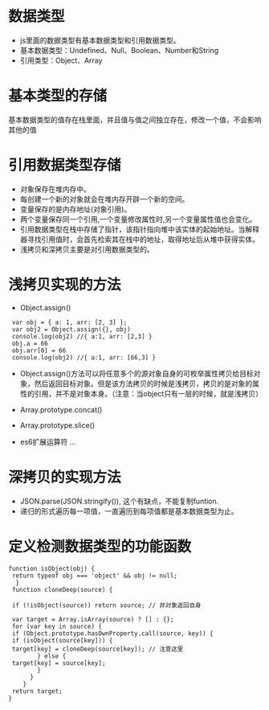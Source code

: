 
# 数据类型

- js里面的数据类型有基本数据类型和引用数据类型。
- 基本数据类型：Undefined、Null、Boolean、Number和String
- 引用类型：Object、Array

# 基本类型的存储

基本数据类型的值存在栈里面，并且值与值之间独立存在，修改一个值，不会影响其他的值

# 引用数据类型存储

- 对象保存在堆内存中。
- 每创建一个新的对象就会在堆内存开辟一个新的空间。
- 变量保存的是内存地址(对象引用)。
- 两个变量保存同一个引用,一个变量修改属性时,另一个变量属性值也会变化。
- 引用数据类型在栈中存储了指针，该指针指向堆中该实体的起始地址。当解释器寻找引用值时，会首先检索其在栈中的地址，取得地址后从堆中获得实体。
- 浅拷贝和深拷贝主要是对引用数据类型的。

# 浅拷贝实现的方法

* Object.assign()
```
 var obj = { a: 1, arr: [2, 3] };
 var obj2 = Object.assign({}, obj)
 console.log(obj2) //{ a:1, arr: [2,3] }
 obj.a = 66
 obj.arr[0] = 66
 console.log(obj2) //{ a:1, arr: [66,3] }
```
* Object.assign()方法可以将任意多个的源对象自身的可枚举属性拷贝给目标对象，然后返回目标对象。但是该方法拷贝的时候是浅拷贝，拷贝的是对象的属性的引用，并不是对象本身。（注意：当object只有一层的时候，就是浅拷贝）

* Array.prototype.concat()
* Array.prototype.slice()
* es6扩展运算符 ...

# 深拷贝的实现方法

- JSON.parse(JSON.stringify()), 这个有缺点，不能复制funtion.
- 递归的形式遍历每一项值，一直遍历到每项值都是基本数据类型为止。

# 定义检测数据类型的功能函数

```
function isObject(obj) {
 return typeof obj === 'object' && obj != null;
  }
 function cloneDeep(source) {

 if (!isObject(source)) return source; // 非对象返回自身

 var target = Array.isArray(source) ? [] : {};
 for (var key in source) {
 if (Object.prototype.hasOwnProperty.call(source, key)) {
 if (isObject(source[key])) {
 target[key] = cloneDeep(source[key]); // 注意这里
        } else {
 target[key] = source[key];
        }
      }
    }
 return target;
}
```